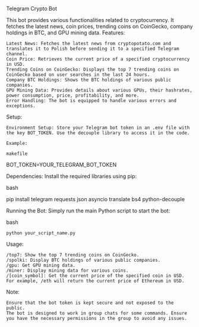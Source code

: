 Telegram Crypto Bot

This bot provides various functionalities related to cryptocurrency. It fetches the latest news, coin prices, trending coins on CoinGecko, company holdings in BTC, and GPU mining data.
Features:

    Latest News: Fetches the latest news from cryptopotato.com and translates it to Polish before sending it to a specified Telegram channel.
    Coin Price: Retrieves the current price of a specified cryptocurrency in USD.
    Trending Coins on CoinGecko: Displays the top 7 trending coins on CoinGecko based on user searches in the last 24 hours.
    Company BTC Holdings: Shows the BTC holdings of various public companies.
    GPU Mining Data: Provides details about various GPUs, their hashrates, power consumption, price, profitability, and more.
    Error Handling: The bot is equipped to handle various errors and exceptions.

Setup:

    Environment Setup: Store your Telegram bot token in an .env file with the key BOT_TOKEN. Use the decouple library to access it in the code.

    Example:

    makefile

BOT_TOKEN=YOUR_TELEGRAM_BOT_TOKEN

Dependencies: Install the required libraries using pip:

bash

pip install telegram requests json asyncio translate bs4 python-decouple

Running the Bot: Simply run the main Python script to start the bot:

bash

    python your_script_name.py

Usage:

    /top7: Show the top 7 trending coins on CoinGecko.
    /spolki: Display BTC holdings of various public companies.
    /gpu: Get GPU mining data.
    /miner: Display mining data for various coins.
    /[coin_symbol]: Get the current price of the specified coin in USD. For example, /eth will return the current price of Ethereum in USD.

Note:

    Ensure that the bot token is kept secure and not exposed to the public.
    The bot is designed to work in group chats for some commands. Ensure you have the necessary permissions in the group to avoid any issues.
